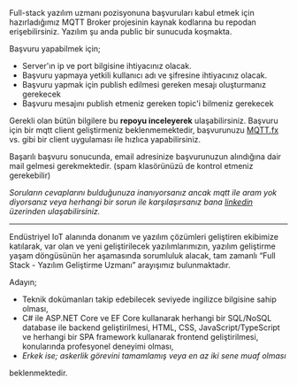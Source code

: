 Full-stack yazılım uzmanı pozisyonuna başvuruları kabul etmek için hazırladığımız MQTT Broker projesinin kaynak kodlarına bu repodan erişebilirsiniz. Yazılım şu anda public bir sunucuda koşmakta.

Başvuru yapabilmek için;

+ Server'ın ip ve port bilgisine ihtiyacınız olacak.
+ Başvuru yapmaya yetkili kullanıcı adı ve şifresine ihtiyacınız olacak.
+ Başvuru yapmak için publish edilmesi gereken mesajı oluşturmanız gerekecek
+ Başvuru mesajını publish etmeniz gereken topic'i bilmeniz gerekecek

Gerekli olan bütün bilgilere bu **repoyu inceleyerek** ulaşabilirsiniz.
Başvuru için bir mqtt client geliştirmeniz beklenmemektedir, başvurunuzu [MQTT.fx](https://mqttfx.jensd.de/) vs. gibi bir client uygulaması ile hızlıca yapabilirsiniz. 

Başarılı başvuru sonucunda, email adresinize başvurunuzun alındığına dair mail gelmesi gerekmektedir. (spam klasörünüzü de kontrol etmeniz gerekebilir)

*Soruların cevaplarını bulduğunuza inanıyorsanız ancak mqtt ile aram yok diyorsanız veya herhangi bir sorun ile karşılaşırsanız bana [linkedin](https://www.linkedin.com/in/sinantaviloglu/) üzerinden  ulaşabilirsiniz.* 

---

Endüstriyel IoT alanında donanım ve yazılım çözümleri geliştiren ekibimize katılarak, var olan ve yeni geliştirilecek yazılımlarımızın, yazılım geliştirme yaşam döngüsünün her aşamasında sorumluluk alacak, tam zamanlı “Full Stack - Yazılım Geliştirme Uzmanı” arayışımız bulunmaktadır.

Adayın;

+ Teknik dokümanları takip edebilecek seviyede ingilizce bilgisine sahip olması,
+ C# ile ASP.NET Core ve EF Core kullanarak herhangi bir SQL/NoSQL database ile backend geliştirilmesi, HTML, CSS, JavaScript/TypeScript ve herhangi bir SPA framework kullanarak frontend geliştirilmesi, konularında profesyonel deneyimi olması,
+ *Erkek ise; askerlik görevini tamamlamış veya en az iki sene muaf olması*

beklenmektedir.

